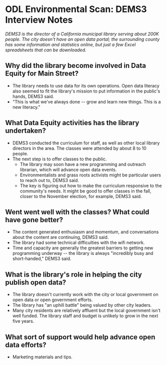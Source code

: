 #  ODL Environmental Scan: DEMS3 Interview Notes

*DEMS3 is the director of a California municipal library serving about 200K people. The city doesn't have an open data portal; the surrounding county has some information and statistics online, but just a few Excel spreadsheets that can be downloaded.*

## Why did the library become involved in Data Equity for Main Street?
- The library needs to use data for its own operations. Open data literacy also seemed to fit the library's mission to put information in the public's hands, DEMS3 said.
- "This is what we've always done -- grow and learn new things. This is a new literacy."

## What Data Equity activities has the library undertaken?
- DEMS3 conducted the curriculum for staff, as well as other local library directors in the area. The classes were attended by about 8 to 10 people.
- The next step is to offer classes to the public. 
    - The library may soon have a new programming and outreach librarian, which will advance open data events. 
    - Environmentalists and grass roots activists might be particular users to reach out to, DEMS3 said.
    - The key is figuring out how to make the curriculum responsive to the community's needs. It might be good to offer classes in the fall, closer to the November election, for example, DEMS3 said.

## Went went well with the classes? What could have gone better?
- The content generated enthusiasm and momentum, and conversations about the content are continuing, DEMS3 said.
- The library had some technical difficulties with the wifi network. 
- Time and capacity are generally the greatest barriers to getting new programming underway -- the library is always "incredibly busy and short-handed," DEMS3 said.

## What is the library's role in helping the city publish open data?
- The library doesn't currently work with the city or local government on open data or open government efforts. 
- The library has "an uphill battle" being valued by other city leaders.
- Many city residents are relatively affluent but the local government isn't well funded. The library staff and budget is unlikely to grow in the next five years.

## What sort of support would help advance open data efforts?
- Marketing materials and tips.



    
    
